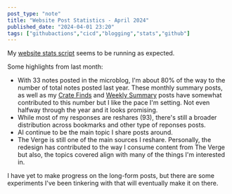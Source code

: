 ```yaml
---
post_type: "note" 
title: "Website Post Statistics - April 2024"
published_date: "2024-04-01 23:20"
tags: ["githubactions","cicd","blogging","stats","github"]
---
```


My [website stats script](/posts/website-metrics-github-actions/) seems to be running as expected. 

Some highlights from last month:

- With 33 notes posted in the microblog, I'm about 80% of the way to the number of total notes posted last year. These monthly summary posts, as well as my [Crate Finds](/notes/crate-finds-march-2024) and [Weekly Summary](/notes/2024-04-01-weekly-post-summary/) posts have somewhat contributed to this number but I like the pace I'm setting. Not even halfway through the year and it looks promising. 
- While most of my responses are reshares (93), there's still a broader distribution across bookmarks and other type of reponses posts.
- AI continue to be the main topic I share posts around.
- The Verge is still one of the main sources I reshare. Personally, the redesign has contributed to the way I consume content from The Verge but also, the topics covered align with many of the things I'm interested in. 

I have yet to make progress on the long-form posts, but there are some experiments I've been tinkering with that will eventually make it on there. 